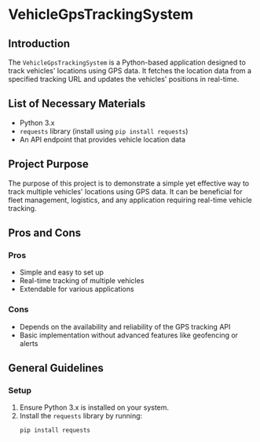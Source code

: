 # VehicleGpsTrackingSystem

## Introduction
The `VehicleGpsTrackingSystem` is a Python-based application designed to track vehicles' locations using GPS data. It fetches the location data from a specified tracking URL and updates the vehicles' positions in real-time.

## List of Necessary Materials
- Python 3.x
- `requests` library (install using `pip install requests`)
- An API endpoint that provides vehicle location data

## Project Purpose
The purpose of this project is to demonstrate a simple yet effective way to track multiple vehicles' locations using GPS data. It can be beneficial for fleet management, logistics, and any application requiring real-time vehicle tracking.

## Pros and Cons
### Pros
- Simple and easy to set up
- Real-time tracking of multiple vehicles
- Extendable for various applications

### Cons
- Depends on the availability and reliability of the GPS tracking API
- Basic implementation without advanced features like geofencing or alerts

## General Guidelines
### Setup
1. Ensure Python 3.x is installed on your system.
2. Install the `requests` library by running:
   ```sh
   pip install requests
